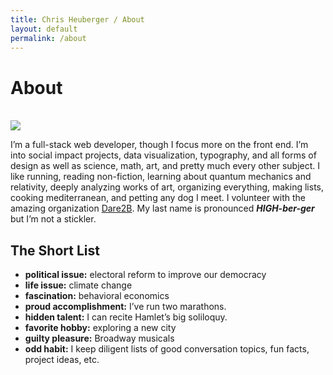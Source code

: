 ```yaml
---
title: Chris Heuberger / About
layout: default
permalink: /about
---
```


<div class="main-content main-content_about">

  <div class="about-intro">
    <h1 class="all-caps">About</h1><br>
    <div class="about-bio">
      <div class="about-img">
        <img src="{{site.baseurl}}/assets/img/chrisheuberger-grayscale-3.jpeg">
      </div>
      <p>I’m a full-stack web developer, though I focus more on the front end. I’m into social impact projects, data visualization, typography, and all forms of design as well as science, math, art, and pretty much every other subject. I like running, reading non-fiction, learning about quantum mechanics and relativity, deeply analyzing works of art, organizing everything, making lists, cooking mediterranean, and petting any dog I meet. I volunteer with the amazing organization <a href="https://www.dare2bnyc.org/" target="_blank" rel="noopener" title="Dare2B">Dare2B</a>. My last name is pronounced <strong><em>HIGH-ber-ger</em></strong> but I’m not a stickler.</p>
    </div>
  </div>

  <div class="about-list">
    <div class="short-list">
      <h2 class="short-title all-caps">The Short List</h2>
      <ul>
        <li><strong>political issue:</strong> electoral reform to improve our democracy</li>
        <li><strong>life issue:</strong> climate change</li>
        <li><strong>fascination:</strong> behavioral economics</li>
        <li><strong>proud accomplishment:</strong> I’ve run two marathons.</li>
        <li><strong>hidden talent:</strong> I can recite Hamlet’s big soliloquy.</li>
        <li><strong>favorite hobby:</strong> exploring a new city</li>
        <li><strong>guilty pleasure:</strong> Broadway musicals</li>
        <li><strong>odd habit:</strong> I keep diligent lists of good conversation topics, fun facts, project ideas, etc.</li>
      </ul>
    </div>
  </div>

</div> <!-- .main-content -->
